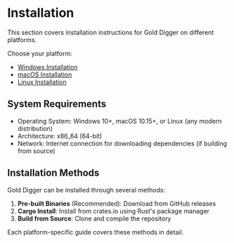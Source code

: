 # Installation

This section covers installation instructions for Gold Digger on different platforms.

Choose your platform:

- [Windows Installation](windows.md)
- [macOS Installation](macos.md)
- [Linux Installation](linux.md)

## System Requirements

- Operating System: Windows 10+, macOS 10.15+, or Linux (any modern distribution)
- Architecture: x86_64 (64-bit)
- Network: Internet connection for downloading dependencies (if building from source)

## Installation Methods

Gold Digger can be installed through several methods:

1. **Pre-built Binaries** (Recommended): Download from GitHub releases
2. **Cargo Install**: Install from crates.io using Rust's package manager
3. **Build from Source**: Clone and compile the repository

Each platform-specific guide covers these methods in detail.
